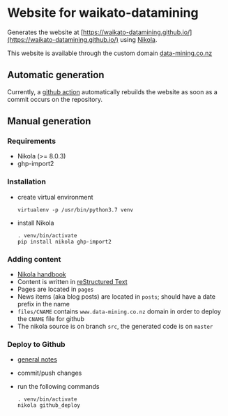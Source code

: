 # Website for waikato-datamining

Generates the website at [https://waikato-datamining.github.io/](https://waikato-datamining.github.io/) using [Nikola](https://getnikola.com/). 

This website is available through the custom domain [data-mining.co.nz](http://www.data-mining.co.nz/)


## Automatic generation

Currently, a [github action](https://github.com/waikato-datamining/waikato-datamining.github.io/blob/src/.github/workflows/main.yml) automatically rebuilds the website as soon as a commit occurs on the repository.


## Manual generation

### Requirements

* Nikola (>= 8.0.3)
* ghp-import2


### Installation

* create virtual environment

  ```
  virtualenv -p /usr/bin/python3.7 venv
  ```

* install Nikola

  ```
  . venv/bin/activate
  pip install nikola ghp-import2
  ```

### Adding content

* [Nikola handbook](https://getnikola.com/handbook.html)
* Content is written in [reStructured Text](http://docutils.sourceforge.net/rst.html)
* Pages are located in `pages`
* News items (aka blog posts) are located in `posts`; should have a date prefix in the name
* `files/CNAME` contains `www.data-mining.co.nz` domain in order to deploy the `CNAME` file for github
* The nikola source is on branch `src`, the generated code is on `master`


### Deploy to Github

* [general notes](https://pages.gitlab.io/nikola/stories/handbook/#deploying-to-github)
* commit/push changes
* run the following commands

  ```
  . venv/bin/activate
  nikola github_deploy
  ```

